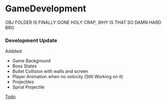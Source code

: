 # GameDevelopment

OBJ FOLDER IS FINALLY GONE HOLY CRAP, WHY IS THAT SO DAMN HARD BRO

### Development Update

Addded:
   - Game Background<br />
   - Boss States<br />
   - Bullet Collision with walls and screen<br />
   - Player Animation when no volocity (Still Working on it)<br />
   - Projectiles<br />
   - Spiral Projectile<br />

[Todo](TODO.md)
